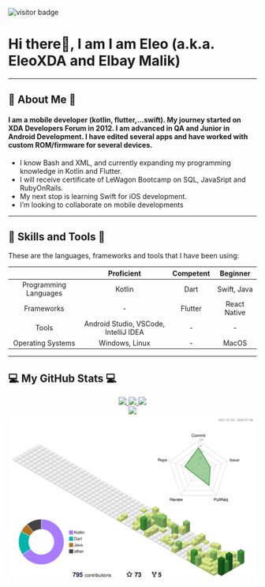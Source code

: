 ![visitor badge](https://visitor-badge.glitch.me/badge?page_id=EleoXDA.visitor-badge&left_color=red&right_color=green&left_text=Number%20of%20Visitors)
# Hi there👋, I am I am Eleo (a.k.a. EleoXDA and Elbay Malik)
  
---
## :information_desk_person:  About Me  :information_desk_person:
#### I am a mobile developer (kotlin, flutter,...swift). My journey started on XDA Developers Forum in 2012. I am advanced in QA and Junior in Android Development. I have edited several apps and have worked with custom ROM/firmware for several devices.

- I know Bash and XML, and currently expanding my programming knowledge in Kotlin and Flutter.
- I will receive certificate of LeWagon Bootcamp on SQL, JavaSript and RubyOnRails.
- My next stop is learning Swift for iOS development.
- I’m looking to collaborate on mobile developments

---

## :wrench:  Skills and Tools  :wrench:

These are the languages, frameworks and tools that I have been using:  


| | Proficient | Competent | Beginner |
| :-: | :-: | :-: | :-: |
| Programming Languages | Kotlin | Dart | Swift, Java |
| Frameworks | - | Flutter | React Native |
| Tools | Android Studio, VSCode, IntelliJ IDEA | - | - |
| Operating Systems | Windows, Linux | - | MacOS |

---

## :computer:  My GitHub Stats  :computer:

<div align="center">
  <a href="https://github.com/EleoXDA">
  <img height="150em" src="https://github-readme-stats.vercel.app/api?username=EleoXDA&count_private=true&show_icons=true&theme=light&hide_rank=false"/>
  <img height="150em" src="https://github-readme-streak-stats.herokuapp.com/?user=EleoXDA&theme=white"/>
  <img width="300em" src="https://github-readme-stats.vercel.app/api/top-langs/?username=EleoXDA&langs_count=6&layout=compact"/>
</div>

<div align="center">
  <img width="750em" src="https://activity-graph.herokuapp.com/graph?bg_color=white&username=eleoxda"/>
  <img width="750em" src="./profile-3d-contrib/profile-green-animate.svg"/>
</div>
